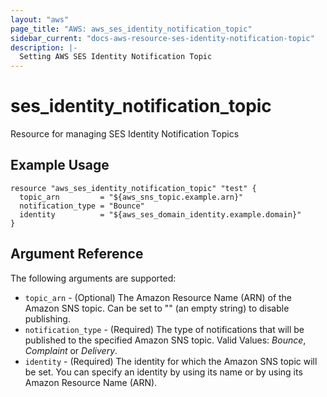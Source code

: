 ```yaml
---
layout: "aws"
page_title: "AWS: aws_ses_identity_notification_topic"
sidebar_current: "docs-aws-resource-ses-identity-notification-topic"
description: |-
  Setting AWS SES Identity Notification Topic
---
```


# ses_identity_notification_topic

Resource for managing SES Identity Notification Topics

## Example Usage

```hcl
resource "aws_ses_identity_notification_topic" "test" {
  topic_arn         = "${aws_sns_topic.example.arn}"
  notification_type = "Bounce"
  identity          = "${aws_ses_domain_identity.example.domain}"
}
```

## Argument Reference

The following arguments are supported:

* `topic_arn` - (Optional) The Amazon Resource Name (ARN) of the Amazon SNS topic. Can be set to "" (an empty string) to disable publishing.
* `notification_type` - (Required) The type of notifications that will be published to the specified Amazon SNS topic. Valid Values: *Bounce*, *Complaint* or *Delivery*.
* `identity` - (Required) The identity for which the Amazon SNS topic will be set. You can specify an identity by using its name or by using its Amazon Resource Name (ARN).